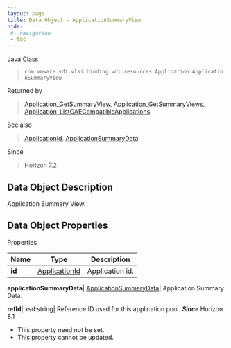 ```yaml
---
layout: page
title: Data Object - ApplicationSummaryView
hide:
 #- navigation
 - toc
---
```






Java Class  
> `com.vmware.vdi.vlsi.binding.vdi.resources.Application.ApplicationSummaryView`

Returned by  
> [Application_GetSummaryView](vdi.resources.Application.md#getSummaryView), [Application_GetSummaryViews](vdi.resources.Application.md#getSummaryViews), [Application_ListGAECompatibleApplications](vdi.resources.Application.md#listGAECompatibleApplications)

See also  
> [ApplicationId](vdi.entity.ApplicationId.md), [ApplicationSummaryData](vdi.resources.Application.ApplicationSummaryData.md)

Since  
> Horizon 7.2


## Data Object Description 

Application Summary View. 

## Data Object Properties

Properties

Name |  Type |  Description   
---|---|---  
**id**| [ApplicationId](vdi.entity.ApplicationId.md)|  Application id.   
  
**applicationSummaryData**| [ApplicationSummaryData](vdi.resources.Application.ApplicationSummaryData.md)|  Application Summary Data.   
  
**refId**|  xsd:string|  Reference ID used for this application pool.  **_Since_** Horizon 8.1  


* This property need not be set.
* This property cannot be updated.

  
  
  
 
  
  
